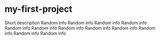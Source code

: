# my-first-project
Short description
Random info Random info Random info Random info Random info Random info 
Random info Random info Random info Random info Random info Random info 
